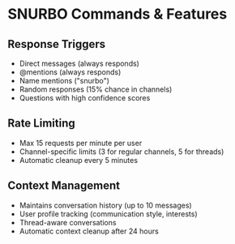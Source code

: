 # SNURBO Commands & Features

## Response Triggers
- Direct messages (always responds)
- @mentions (always responds)  
- Name mentions ("snurbo")
- Random responses (15% chance in channels)
- Questions with high confidence scores

## Rate Limiting
- Max 15 requests per minute per user
- Channel-specific limits (3 for regular channels, 5 for threads)
- Automatic cleanup every 5 minutes

## Context Management  
- Maintains conversation history (up to 10 messages)
- User profile tracking (communication style, interests)
- Thread-aware conversations
- Automatic context cleanup after 24 hours